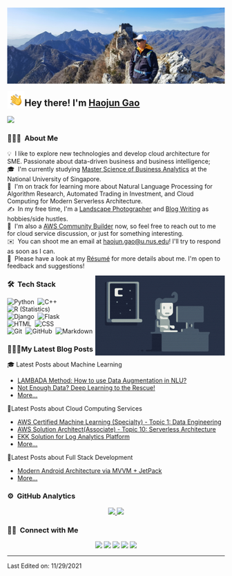 ![Haojun Gao](https://raw.githubusercontent.com/VincentGaoHJ/VincentGaoHJ/master/assets/image.jpg)

<img alt="Night Coding" src="./assets/Hand%20Wave.gif" width='40' align="left"/><h2>Hey there! I'm [Haojun Gao](https://gaohaojun.cn/)</h2>

![](https://komarev.com/ghpvc/?username=VincentGaoHJ)

### 👨🏻‍💻 &nbsp;About Me

💡 &nbsp;I like to explore new technologies and develop cloud architecture for SME. Passionate  about  data-driven  business  and  business  intelligence;\
🎓 &nbsp;I'm currently studying [Master Science of Business Analytics](https://msba.nus.edu.sg/) at the National University of Singapore.\
🌱 &nbsp;I'm on track for learning more about Natural Language Processing for Algorithm Research, Automated Trading in Investment, and Cloud Computing for Modern Serverless Architecture.\
✍️ &nbsp;In my free time, I'm a [Landscape Photographer](https://www.gaohaojun.com/) and [Blog Writing](https://gaohaojun.cn/Blog/) as hobbies/side hustles.\
💬 &nbsp;I'm also a [AWS Community Builder](https://aws.amazon.com/developer/community/community-builders/) now, so feel free to reach out to me for cloud service discussion, or just for something interesting.\
✉️ &nbsp;You can shoot me an email at haojun.gao@u.nus.edu! I'll try to respond as soon as I can.\
📄 &nbsp;Please have a look at my [Résumé](https://gaohaojun.cn/markdown-cv/) for more details about me. I'm open to feedback and suggestions!

<img alt="Night Coding" src="https://raw.githubusercontent.com/VincentGaoHJ/VincentGaoHJ/master/assets/Night-Coding.gif" align="right"/>

### 🛠 &nbsp;Tech Stack

![Python](https://img.shields.io/badge/-Python-05122A?style=flat&logo=python)&nbsp;
![C++](https://img.shields.io/badge/-C++-05122A?style=flat&logo=C%2B%2B&logoColor=00599C)&nbsp;
![R (Statistics)](https://img.shields.io/badge/-R-05122A?style=flat&logo=R&logoColor=276DC3)\
![Django](https://img.shields.io/badge/-Django-05122A?style=flat&logo=django&logoColor=092E20)&nbsp;
![Flask](https://img.shields.io/badge/-Flask-05122A?style=flat&logo=flask)&nbsp;\
![HTML](https://img.shields.io/badge/-HTML-05122A?style=flat&logo=HTML5)&nbsp;
![CSS](https://img.shields.io/badge/-CSS-05122A?style=flat&logo=CSS3&logoColor=1572B6)&nbsp;\
![Git](https://img.shields.io/badge/-Git-05122A?style=flat&logo=git)&nbsp;
![GitHub](https://img.shields.io/badge/-GitHub-05122A?style=flat&logo=github)&nbsp;
![Markdown](https://img.shields.io/badge/-Markdown-05122A?style=flat&logo=markdown)



### 👨🏻‍💻My Latest Blog Posts
<!-- BLOG-POST-LIST:START -->

🎓 Latest Posts about Machine Learning 

- [LAMBADA Method: How to use Data Augmentation in NLU?](https://gaohaojun.cn/Blog/2021/10/30/LAMBADA-Method-How-to-use-Data-Augmentation-in-NLU/)
- [Not Enough Data? Deep Learning to the Rescue!](https://gaohaojun.cn/Blog/2021/10/26/Not-Enough-Data-Deep-Learning-to-the-Rescue/)
- [More...](https://gaohaojun.cn/Blog/)

💬Latest Posts about Cloud Computing Services

- [AWS Certified Machine Learning (Specialty) - Topic 1: Data Engineering](https://gaohaojun.cn/Blog/2021/04/18/AWS-Machine-Learning-Specialty-1-Data-Engineer/)
- [AWS Solution Architect(Associate) - Topic 10: Serverless Architecture](https://gaohaojun.cn/Blog/2021/04/16/AWS-Solution-Architect-Associate-10-Serverless/)
- [EKK Solution for Log Analytics Platform](https://gaohaojun.cn/Blog/2021/04/06/EKK-Solution-for-Log-Analytics-Platform/)
- [More...](https://gaohaojun.cn/Blog/categories/)

🌱Latest Posts about Full Stack Development

- [Modern Android Architecture via MVVM + JetPack](https://gaohaojun.cn/Blog/2021/08/04/Modern-Android-Architecture-via-MVVM-JetPack/)
- [More...](https://gaohaojun.cn/Blog/categories/)

<!-- BLOG-POST-LIST:END -->

### ⚙️ &nbsp;GitHub Analytics

<p align="center">
<a href="https://github.com/VincentGaoHJ">
  <img height="180em" src="https://github-readme-stats-eight-theta.vercel.app/api?username=VincentGaoHJ&show_icons=true&theme=algolia&include_all_commits=true&count_private=true"/>
  <img height="180em" src="https://github-readme-stats-eight-theta.vercel.app/api/top-langs/?username=VincentGaoHJ&layout=compact&langs_count=8&theme=algolia"/>
</a>
</p>


### 🤝🏻 &nbsp;Connect with Me

<p align="center">
<a href="https://gaohaojun.cn/Blog/"><img src="https://img.shields.io/badge/-Tech Blog-blue?style=flat&logo=Google-Chrome&logoColor=white"/></a>
<a href="https://www.gaohaojun.com/"><img src="https://img.shields.io/badge/-Photo Gallery-blueviolet?style=flat&logo=Google-Chrome&logoColor=white"/></a>
<a href="https://www.linkedin.com/in/haojun-gao/"><img src="https://img.shields.io/badge/-Haojun%20Gao-0077B5?style=flat&logo=Linkedin&logoColor=white"/></a>
<a href="mailto:haojun.gao@u.nus.edu"><img src="https://img.shields.io/badge/-Mail-D14836?style=flat&logo=Gmail&logoColor=white"/></a>
<a href="https://www.instagram.com/vincent_gaohj/"><img src="https://img.shields.io/badge/-Instagram-E4405F?style=flat&logo=Instagram&logoColor=white"/></a>
</p>



-----
Last Edited on: 11/29/2021
